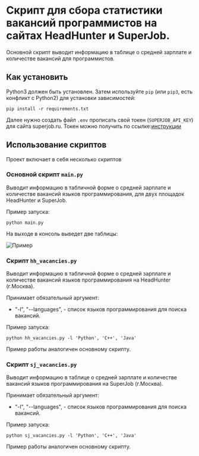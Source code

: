 # Скрипт для сбора статистики вакансий программистов на сайтах HeadHunter и SuperJob.

Основной скрипт выводит информацию в таблице о средней зарплате и количестве вакансий для программистов.

## Как установить

Python3 должен быть установлен. 
Затем используйте `pip` (или `pip3`, есть конфликт с Python2) для установки зависимостей:
```
pip install -r requirements.txt
```
Далее нужно создать файл `.env` прописать свой токен (`SUPERJOB_API_KEY`) для сайта superjob.ru. Токен можно получить по ссылке:[инструкции](https://api.superjob.ru/) 

## Использование скриптов

Проект включает в себя несколько скриптов

### Основной скрипт `main.py`
Выводит информацию в табличной форме о средней зарплате и количестве вакансий языков программирования, для двух площадок HeadHunter и SuperJob.

Пример запуска:
```
python main.py
```
На выходе в консоль выведет две таблицы:

![Пример](https://ibb.co/1rGkBSQ)

### Скрипт `hh_vacancies.py`
Выводит информацию в табличной форме о средней зарплате и количестве вакансий языков программирования на HeadHunter (г.Москва).

Принимает обязательный аргумент: 
* "-l", "--languages", - список языков программирования для поиска вакансий.


Пример запуска:
```
python hh_vacancies.py -l 'Python', 'C++', 'Java'
```
Пример работы аналогичен основному скрипту.

### Скрипт `sj_vacancies.py`
Выводит информацию в таблице о средней зарплате и количестве вакансий языков программирования на SuperJob (г.Москва).

Принимает обязательный аргумент: 
* "-l", "--languages", - список языков программирования для поиска вакансий.


Пример запуска:
```
python sj_vacancies.py -l 'Python', 'C++', 'Java'
```
Пример работы аналогичен основному скрипту.